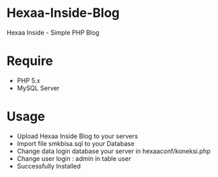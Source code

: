 # Hexaa-Inside-Blog
Hexaa Inside - Simple PHP Blog

# Require
- PHP 5.x
- MySQL Server

# Usage
- Upload Hexaa Inside Blog to your servers
- Import file smkbisa.sql to your Database
- Change data login database your server in hexaaconf/koneksi.php
- Change user login : admin in table user
- Successfully Installed
